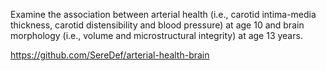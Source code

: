 Examine the association between arterial health (i.e., carotid intima-media thickness, carotid distensibility and blood pressure) at age 10 and brain morphology (i.e., volume and microstructural integrity) at age 13 years.

https://github.com/SereDef/arterial-health-brain